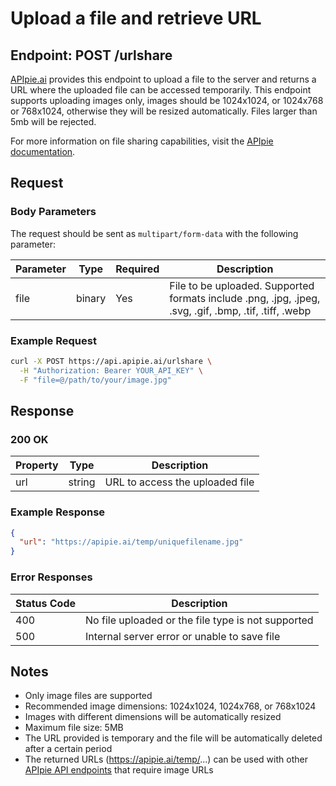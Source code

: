 # Upload a file and retrieve URL

## Endpoint: POST /urlshare

[APIpie.ai](https://apipie.ai) provides this endpoint to upload a file to the server and returns a URL where the uploaded file can be accessed temporarily. This endpoint supports uploading images only, images should be 1024x1024, or 1024x768 or 768x1024, otherwise they will be resized automatically. Files larger than 5mb will be rejected.

For more information on file sharing capabilities, visit the [APIpie documentation](https://apipie.ai/docs).

## Request

### Body Parameters

The request should be sent as `multipart/form-data` with the following parameter:

| Parameter | Type | Required | Description |
|-----------|------|----------|-------------|
| file | binary | Yes | File to be uploaded. Supported formats include .png, .jpg, .jpeg, .svg, .gif, .bmp, .tif, .tiff, .webp |

### Example Request

```bash
curl -X POST https://api.apipie.ai/urlshare \
  -H "Authorization: Bearer YOUR_API_KEY" \
  -F "file=@/path/to/your/image.jpg"
```

## Response

### 200 OK

| Property | Type | Description |
|----------|------|-------------|
| url | string | URL to access the uploaded file |

### Example Response

```json
{
  "url": "https://apipie.ai/temp/uniquefilename.jpg"
}
```

### Error Responses

| Status Code | Description |
|-------------|-------------|
| 400 | No file uploaded or the file type is not supported |
| 500 | Internal server error or unable to save file |

## Notes

- Only image files are supported
- Recommended image dimensions: 1024x1024, 1024x768, or 768x1024
- Images with different dimensions will be automatically resized
- Maximum file size: 5MB
- The URL provided is temporary and the file will be automatically deleted after a certain period
- The returned URLs (https://apipie.ai/temp/...) can be used with other [APIpie API endpoints](https://apipie.ai/docs) that require image URLs

